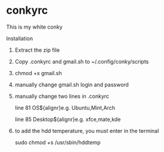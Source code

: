 # conkyrc
This is my white conky

Installation

1. Extract the zip file

2. Copy .conkyrc and gmail.sh to ~/.config/conky/scripts

3. chmod +x gmail.sh

4. manually change gmail.sh login and password

5. manually change two lines in .conkyrc 

   line 81 OS${alignr}e.g. Ubuntu,Mint,Arch

   line 85 Desktop${alignr}e.g. xfce,mate,kde
   
 6. to add the hdd temperature, you must enter in the terminal

    sudo chmod +s /usr/sbin/hddtemp 
